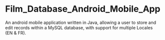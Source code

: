 # Film_Database_Android_Mobile_App
An android mobile application written in Java, allowing a user to store and edit records within a MySQL database, with support for multiple Locales (EN & FR).
